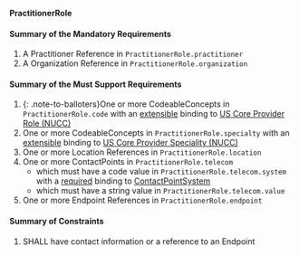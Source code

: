 **PractitionerRole**

#### Summary of the Mandatory Requirements
1.  A Practitioner Reference  in `PractitionerRole.practitioner`
1.  A Organization Reference  in `PractitionerRole.organization`

#### Summary of the Must Support Requirements
1. {: .note-to-balloters}One or more  CodeableConcepts  in `PractitionerRole.code`
with an [extensible](http://hl7.org/fhir/R4/terminologies.html#extensible)
 binding to [US Core Provider Role (NUCC)](ValueSet-us-core-provider-role.html)
1. One or more  CodeableConcepts  in `PractitionerRole.specialty`
with an [extensible](http://hl7.org/fhir/R4/terminologies.html#extensible)
 binding to [US Core Provider Speciality (NUCC)](ValueSet-us-core-provider-specialty.html)
1. One or more Location References  in `PractitionerRole.location`
1. One or more  ContactPoints  in `PractitionerRole.telecom`
   - which must have a  code value  in `PractitionerRole.telecom.system`
with a [required](http://hl7.org/fhir/R4/terminologies.html#required)
 binding to [ContactPointSystem](http://hl7.org/fhir/ValueSet/contact-point-system|4.0.0)
   - which must have a  string value  in `PractitionerRole.telecom.value`
1. One or more Endpoint References  in `PractitionerRole.endpoint`

#### Summary of Constraints
1. SHALL have contact information or a reference to an Endpoint
